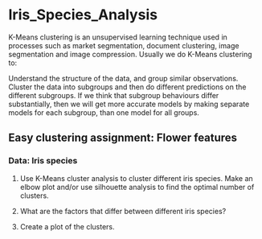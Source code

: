 # Iris_Species_Analysis

K-Means clustering is an unsupervised learning technique used in processes such as market segmentation, document clustering, image segmentation and image compression. Usually we do K-Means clustering to:

 Understand the structure of the data, and group similar observations.
 Cluster the data into subgroups and then do different predictions on the different subgroups. If we think that subgroup     behaviours differ substantially, then we will get more accurate models by making separate models for each subgroup, than one model for all groups.

## Easy clustering assignment: Flower features
### Data: Iris species

1. Use K-Means cluster analysis to cluster different iris species. Make an elbow plot and/or use silhouette analysis to find the optimal number of clusters.

2. What are the factors that differ between different iris species?

3. Create a plot of the clusters.